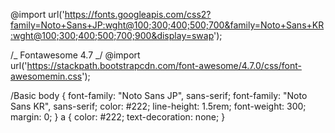 @import url('https://fonts.googleapis.com/css2?family=Noto+Sans+JP:wght@100;300;400;500;700&family=Noto+Sans+KR:wght@100;300;400;500;700;900&display=swap');

/_ Fontawesome 4.7 _/
@import url('https://stackpath.bootstrapcdn.com/font-awesome/4.7.0/css/font-awesomemin.css');

/Basic
body {
font-family: "Noto Sans JP", sans-serif;
font-family: "Noto Sans KR", sans-serif;
color: #222;
line-height: 1.5rem;
font-weight: 300;
margin: 0;
}
a {
color: #222;
text-decoration: none;
}
